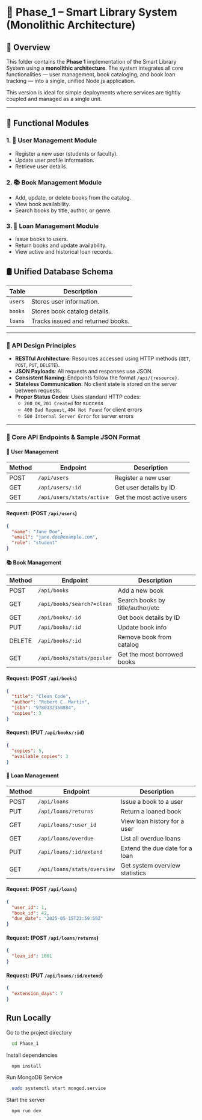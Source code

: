 # 📁 Phase_1 – Smart Library System (Monolithic Architecture)

## 📌 Overview

This folder contains the **Phase 1** implementation of the Smart Library System using a **monolithic architecture**. The system integrates all core functionalities — user management, book cataloging, and book loan tracking — into a single, unified Node.js application.

This version is ideal for simple deployments where services are tightly coupled and managed as a single unit.

---

## 🧩 Functional Modules

### 1. 👥 User Management Module
- Register a new user (students or faculty).
- Update user profile information.
- Retrieve user details.

### 2. 📚 Book Management Module
- Add, update, or delete books from the catalog.
- View book availability.
- Search books by title, author, or genre.

### 3. 🔁 Loan Management Module
- Issue books to users.
- Return books and update availability.
- View active and historical loan records.


## 🛢️ Unified Database Schema

| Table  | Description                        |
|--------|------------------------------------|
| `users` | Stores user information.           |
| `books` | Stores book catalog details.       |
| `loans` | Tracks issued and returned books.  |

---

### 📐 API Design Principles

- **RESTful Architecture**: Resources accessed using HTTP methods (`GET`, `POST`, `PUT`, `DELETE`).
- **JSON Payloads**: All requests and responses use JSON.
- **Consistent Naming**: Endpoints follow the format `/api/{resource}`.
- **Stateless Communication**: No client state is stored on the server between requests.
- **Proper Status Codes**: Uses standard HTTP codes:  
  - `200 OK`, `201 Created` for success  
  - `400 Bad Request`, `404 Not Found` for client errors  
  - `500 Internal Server Error` for server errors

---

### 📘 Core API Endpoints & Sample JSON Format

#### 👥 User Management
| Method | Endpoint                   | Description                      |
|--------|-----------------------     |----------------------------------|
| POST   | `/api/users`               | Register a new user              |
| GET    | `/api/users/:id`           | Get user details by ID           |
| GET    | `/api/users/stats/active`  | Get the most active users        |

#### Request: (POST `/api/users`)
```json
{
  "name": "Jane Doe",
  "email": "jane.doe@example.com",
  "role": "student"
}

```

#### 📚 Book Management
| Method | Endpoint                   | Description                      |
|--------|-----------------------     |----------------------------------|
| POST   | `/api/books`               | Add a new book                   |
| GET    | `/api/books/search?=clean` | Search books by title/author/etc |
| GET    | `/api/books/:id`           | Get book details by ID           |
| PUT    | `/api/books/:id`           | Update book info                 |
| DELETE | `/api/books/:id`           | Remove book from catalog         |
| GET    | `/api/books/stats/popular` | Get the most borrowed books      |

#### Request: (POST `/api/books`)
```json
{
  "title": "Clean Code",
  "author": "Robert C. Martin",
  "isbn": "9780132350884",
  "copies": 3
}

```
#### Request: (PUT `/api/books/:id`)
```json
{
  "copies": 5,
  "available_copies": 3
}

```


#### 🔁 Loan Management
| Method | Endpoint                     | Description                      |
|--------|-----------------------       |----------------------------------|
| POST   | `/api/loans`                 | Issue a book to a user           |
| PUT    | `/api/loans/returns`         | Return a loaned book             |
| GET    | `/api/loans/:user_id`        | View loan history for a user     |
| GET    | `/api/loans/overdue`         | List all overdue loans           |
| PUT    | `/api/loans/:id/extend`      | Extend the due date for a loan   |
| GET    | `/api/loans/stats/overview`  | Get system overview statistics   |

#### Request: (POST `/api/loans`)
```json
{
  "user_id": 1,
  "book_id": 42,
  "due_date": "2025-05-15T23:59:59Z"
}

```
#### Request: (POST `/api/loans/returns`)
```json
{
  "loan_id": 1001
}

```

#### Request: (PUT `/api/loans/:id/extend`)
```json
{
  "extension_days": 7
}

```

## Run Locally


Go to the project directory

```bash
  cd Phase_1
```

Install dependencies

```bash
  npm install
```
Run MongoDB Service

```bash
  sudo systemctl start mongod.service

```

Start the server

```bash
  npm run dev
```

